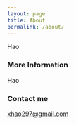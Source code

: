 ```yaml
---
layout: page
title: About
permalink: /about/
---
```


Hao

### More Information

Hao

### Contact me

[xhao297@gmail.com](mailto:xhao297@gmail.com)
